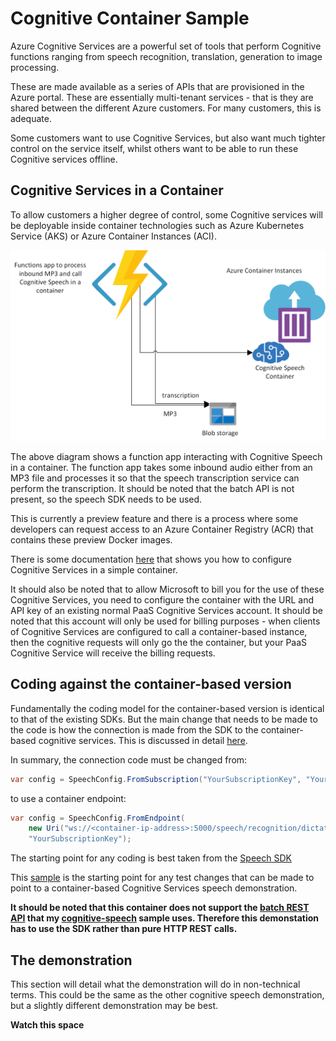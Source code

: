 # Cognitive Container Sample

Azure Cognitive Services are a powerful set of tools that perform Cognitive functions ranging from speech recognition, translation, generation to image processing.

These are made available as a series of APIs that are provisioned in the Azure portal. These are essentially multi-tenant services - that is they are shared between the different Azure customers. For many customers, this is adequate.

Some customers want to use Cognitive Services, but also want much tighter control on the service itself, whilst others want to be able to run these Cognitive services offline.

## Cognitive Services in a Container
To allow customers a higher degree of control, some Cognitive services will be deployable inside container technologies such as Azure Kubernetes Service (AKS) or Azure Container Instances (ACI). 

![alt text](https://github.com/jometzg/cognitive-container-sample/blob/master/cognitive-container.png "Cognitive Speech in a container")

The above diagram shows a function app interacting with Cognitive Speech in a container. The function app takes some inbound audio either from an MP3 file and processes it so that the speech transcription service can perform the transcription. It should be noted that the batch API is not present, so the speech SDK needs to be used.

This is currently a preview feature and there is a process where some developers can request access to an Azure Container Registry (ACR) that contains these preview Docker images.

There is some documentation [here](https://docs.microsoft.com/en-gb/azure/cognitive-services/speech-service/speech-container-howto) that shows you how to configure Cognitive Services in a simple container.

It should also be noted that to allow Microsoft to bill you for the use of these Cognitive Services, you need to configure the container with the URL and API key of an existing normal PaaS Cognitive Services account. It should be noted that this account will only be used for billing purposes - when clients of Cognitive Services are configured to call a container-based instance, then the cognitive requests will only go the the container, but your PaaS Cognitive Service will receive the billing requests.

## Coding against the container-based version
Fundamentally the coding model for the container-based version is identical to that of the existing SDKs. But the main change that needs to be made to the code is how the connection is made from the SDK to the container-based cognitive services. This is discussed in detail [here](https://docs.microsoft.com/en-us/azure/cognitive-services/speech-service/speech-container-howto#query-the-containers-prediction-endpoint).

In summary, the connection code must be changed from:
```c#
var config = SpeechConfig.FromSubscription("YourSubscriptionKey", "YourServiceRegion");
```
to use a container endpoint:
```c#
var config = SpeechConfig.FromEndpoint(
    new Uri("ws://<container-ip-address>:5000/speech/recognition/dictation/cognitiveservices/v1"),
    "YourSubscriptionKey");
```
The starting point for any coding is best taken from the [Speech SDK](https://github.com/Azure-Samples/cognitive-services-speech-sdk)

This [sample](https://github.com/Azure-Samples/cognitive-services-speech-sdk/tree/master/samples/csharp/dotnetcore/console) is the starting point for any test changes that can be made to point to a container-based Cognitive Services speech demonstration.

**It should be noted that this container does not support the [batch REST API](https://docs.microsoft.com/en-us/azure/cognitive-services/speech-service/batch-transcription) that my [cognitive-speech](https://github.com/jometzg/cognitive-speech) sample uses. Therefore this demonstation has to use the SDK rather than pure HTTP REST calls.**

## The demonstration
This section will detail what the demonstration will do in non-technical terms. This could be the same as the other cognitive speech demonstration, but a slightly different demonstration may be best.

**Watch this space**
